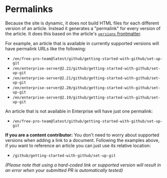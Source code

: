 # Permalinks

Because the site is dynamic, it does not build HTML files for each different version of an article. Instead it generates a "permalink" for every version of the article. It does this based on the article's [`versions` frontmatter](content#versions).

For example, an article that is available in currently supported versions will have permalink URLs like the following:

* `/en/free-pro-team@latest/github/getting-started-with-github/set-up-git`
* `/en/enterprise-server@2.22/github/getting-started-with-github/set-up-git`
* `/en/enterprise-server@2.21/github/getting-started-with-github/set-up-git`
* `/en/enterprise-server@2.20/github/getting-started-with-github/set-up-git`
* `/en/enterprise-server@2.19/github/getting-started-with-github/set-up-git`

An article that is not available in Enterprise will have just one permalink:

* `/en/free-pro-team@latest/github/getting-started-with-github/set-up-git`

**If you are a content contributor:** You don't need to worry about supported versions when adding a link to a document. Following the examples above, if you want to reference an article you can just use its relative location:

* `/github/getting-started-with-github/set-up-git`

*(Please note that using a hard-coded link or supported version will result in an error when your submitted PR is automatically tested)*
